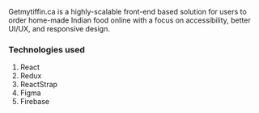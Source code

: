 Getmytiffin.ca is a highly-scalable front-end based solution
for users to order home-made Indian food online with a
focus on accessibility, better UI/UX, and responsive
design.

### Technologies used
1. React
2. Redux
3. ReactStrap
4. Figma
5. Firebase
